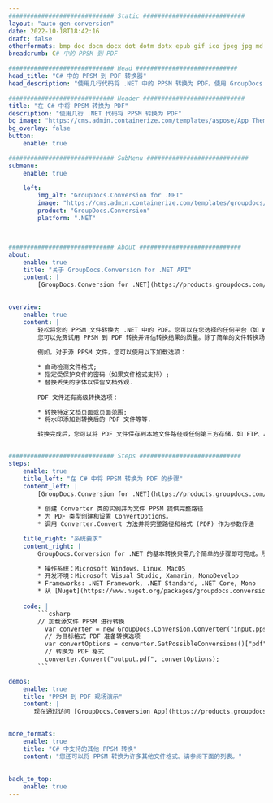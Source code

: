 ```yaml
---
############################# Static ############################
layout: "auto-gen-conversion"
date: 2022-10-18T18:42:16
draft: false
otherformats: bmp doc docm docx dot dotm dotx epub gif ico jpeg jpg md odt ott pdf png psd rtf tex tif tiff txt xps
breadcrumb: C# 中的 PPSM 到 PDF

############################# Head ############################
head_title: "C# 中的 PPSM 到 PDF 转换器"
head_description: "使用几行代码将 .NET 中的 PPSM 转换为 PDF。使用 GroupDocs 文档转换 API 转换 160 多种文件格式。"

############################# Header ############################
title: "在 C# 中将 PPSM 转换为 PDF"
description: "使用几行 .NET 代码将 PPSM 转换为 PDF"
bg_image: "https://cms.admin.containerize.com/templates/aspose/App_Themes/V3/images/bg/header1.png"
bg_overlay: false
button:
    enable: true

############################# SubMenu ############################
submenu:
    enable: true

    left:
        img_alt: "GroupDocs.Conversion for .NET"
        image: "https://cms.admin.containerize.com/templates/groupdocs/images/product-logos/90x90-noborder/groupdocs-conversion-net.png"
        product: "GroupDocs.Conversion"
        platform: ".NET"



############################# About ############################
about:
    enable: true
    title: "关于 GroupDocs.Conversion for .NET API"
    content: |
        [GroupDocs.Conversion for .NET](https://products.groupdocs.com/conversion/net/)可用于转换Microsoft Word、Excel、PowerPoint、PDF、Visio等格式。 GroupDocs.Conversion 是一个独立的 API，适用于需要高性能的后端和内部系统。它不依赖于任何软件，例如 Microsoft 或 Open Office。
    

overview:
    enable: true
    content: |
        轻松将您的 PPSM 文件转换为 .NET 中的 PDF。您可以在您选择的任何平台（如 Windows、Linux、macOS）中仅使用几行 C# 代码行。
        您可以免费试用 PPSM 到 PDF 转换并评估转换结果的质量。除了简单的文件转换场景，您还可以尝试更高级的选项来加载源 PPSM 文件和保存输出 PDF 结果。 
        
        例如，对于源 PPSM 文件，您可以使用以下加载选项：

        * 自动检测文件格式;
        * 指定受保护文件的密码（如果文件格式支持）;
        * 替换丢失的字体以保留文档外观.
        
        PDF 文件还有高级转换选项：

        * 转换特定文档页面或页面范围;
        * 将水印添加到转换后的 PDF 文件等等.

        转换完成后，您可以将 PDF 文件保存到本地文件路径或任何第三方存储，如 FTP、Amazon S3、Google Drive、Dropbox 等。请注意 - 将 PPSM 转换为 PDF 无需安装任何额外的软件 - 如 MS Office、Open Office、Adobe Acrobat Reader 等。


############################# Steps ############################
steps:
    enable: true
    title_left: "在 C# 中将 PPSM 转换为 PDF 的步骤"
    content_left: |
        [GroupDocs.Conversion for .NET](https://products.groupdocs.com/conversion/net/) 使开发人员只需几行代码即可轻松地将 PPSM 文件转换为 PDF。
        
        * 创建 Converter 类的实例并为文件 PPSM 提供完整路径
        * 为 PDF 类型创建和设置 ConvertOptions。
        * 调用 Converter.Convert 方法并将完整路径和格式 (PDF) 作为参数传递

    title_right: "系统要求"
    content_right: |
        GroupDocs.Conversion for .NET 的基本转换只需几个简单的步骤即可完成。所有主要平台和操作系统都支持我们的 API。在执行以下代码之前，请确保您的系统上安装了以下先决条件。

        * 操作系统：Microsoft Windows、Linux、MacOS
        * 开发环境：Microsoft Visual Studio, Xamarin, MonoDevelop
        * Frameworks: .NET Framework, .NET Standard, .NET Core, Mono
        * 从 [Nuget](https://www.nuget.org/packages/groupdocs.conversion) 获取最新的 GroupDocs.Conversion for .NET
         
    code: |
        ```csharp    
        // 加载源文件 PPSM 进行转换
          var converter = new GroupDocs.Conversion.Converter("input.ppsm");
          // 为目标格式 PDF 准备转换选项
          var convertOptions = converter.GetPossibleConversions()["pdf"].ConvertOptions;
          // 转换为 PDF 格式
          converter.Convert("output.pdf", convertOptions);
        ```

demos:
    enable: true
    title: "PPSM 到 PDF 现场演示"
    content: |
       现在通过访问 [GroupDocs.Conversion App](https://products.groupdocs.app/conversion/family) 网站将 PPSM 转换为 PDF。在线演示具有以下优点
          

more_formats:
    enable: true
    title: "C# 中支持的其他 PPSM 转换"
    content: "您还可以将 PPSM 转换为许多其他文件格式。请参阅下面的列表。"
       
       
back_to_top:
    enable: true
---
```


